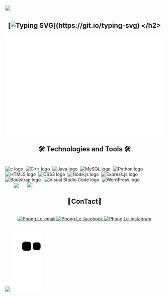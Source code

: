 ## <img src = "https://i.pinimg.com/originals/38/1f/46/381f4629330478e322de72255a6cb47e.gif" width = 120px><h2 align="center"> [![Typing SVG](https://readme-typing-svg.herokuapp.com?font=Architects+Daughter&color=00FFDA&size=30&lines=Mafia+InTerNet+v:;Who+Are+You+?;Need+Not+To+Know+!;)](https://git.io/typing-svg) </h2> 
<a href="#" target="_blank">
  <img src="svg/ind.svg" width="1200" alt="ind.svg" />
</a>

<h2 align="center">🛠 Technologies and Tools 🛠</h2>
<br>
<!-- https://simpleicons.org/ -->
               <span><img src="https://img.shields.io/badge/C-282C34?logo=c&logoColor=#A8B9CC" alt="c logo" title="C" height="25" /></span>&nbsp;
               <span><img src="https://img.shields.io/badge/C++-282C34?logo=c++&logoColor=#00599C" alt="C++ logo" title="C++" height="25" /></span>&nbsp;
               <span><img src="https://img.shields.io/badge/Java-282C34?logo=java&logoColor=#007396" alt="Java logo" title="JavaScript" height="25" /></span>&nbsp;
               <span><img src="https://img.shields.io/badge/MySQL-282C34?logo=mySQL&logoColor=#4479A1" alt="MySQL logo" title="mySQL" height="25" /></span>&nbsp;
               <span><img src="https://img.shields.io/badge/Python-282C34?logo=python&logoColor=#3776AB" alt="Python logo" title="C" height="25" /></span>&nbsp;
               <span><img src="https://img.shields.io/badge/HTML5-282C34?logo=html5&logoColor=E34F26" alt="HTML5 logo" title="HTML5" height="25" /></span>&nbsp;
               <span><img src="https://img.shields.io/badge/CSS3-282C34?logo=css3&logoColor=1572B6" alt="CSS3 logo" title="CSS3" height="25" /></span>&nbsp;
               <span><img src="https://img.shields.io/badge/Node.js-282C34?logo=node.js&logoColor=00F200" alt="Node.js logo" title="Node.js" height="25"/></span>&nbsp;
               <span><img src="https://img.shields.io/badge/Express-282C34?logo=express&logoColor=FFFFFF" alt="Express.js logo" title="Express.js" height="25" /></span>&nbsp;
               <span><img src="https://img.shields.io/badge/Bootstrap-282C34?logo=bootstrap&logoColor=7952B3" alt="Bootstrap logo" title="Bootstrap" height="25" /></span>
&nbsp;
               <span><img src="https://img.shields.io/badge/VS%20Code-282C34?logo=visual-studio-code&logoColor=007ACC" alt="Visual Studio Code logo" title="Visual Studio Code" height="25" /></span>&nbsp;
               <span><img src="https://img.shields.io/badge/WordPress-282C34?logo=wordPress&logoColor=21759B" alt="WordPress logo" title="WordPress" height="25" /></span>

<div align=center>
    <a href="#" title="LePhong1602">
    <img width="315" align="center" src="https://github-readme-stats.vercel.app/api/top-langs/?username=trungquandev&hide=c%23,powershell,Mathematica,Ruby,Objective-    C,Objective-C%2b%2b,Cuda&title_color=61dafb&text_color=ffffff&icon_color=61dafb&bg_color=20232a&langs_count=8&layout=compact&border_color=61dafb&hide_border=true" />
     </a>
     <a href="#" title="PhongLe1602">
     <img align="right" width="434" src="https://github-readme-stats.vercel.app/api?username=PhongLe1602&show_icons=true&theme=react&border_color=61dafb&hide_border=true" />
  </a>
</div>

<h2 align="center"> 🤳ConTact🤳 </h2>
<br>
<!-- https://icons8.com -->
<div align="center">
 <a href="mailto:ckyeucunnl177@gmail.com" target="top">
 <img src="https://img.icons8.com/bubbles/100/000000/apple-mail.png" alt="Phong Le-email" />
  </a>
  <a href="https://www.facebook.com/Trangcanhancua.phong.dungcopy.hi/" target="blank">
  <img src="https://img.icons8.com/bubbles/100/000000/facebook-new.png" alt="Phong Le-facebook" />
  </a>
  <a href="https://www.instagram.com/lephong1602/" target="blank">
    <img src="https://img.icons8.com/bubbles/100/000000/instagram.png" alt="Phong Le-instagram" />
  </a>
</div>

<br>

[![](https://visitcount.itsvg.in/api?id=Phong1602&icon=0&color=0)](https://visitcount.itsvg.in)
![Snake animation](https://github.com/rafaballerini/rafaballerini/blob/output/github-contribution-grid-snake.svg)
